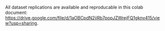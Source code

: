 All dataset replications are available and reproducable in this colab document: https://drive.google.com/file/d/1aOBCpdN2jiRb7popJZWrejFQ1gknv415/view?usp=sharing.
